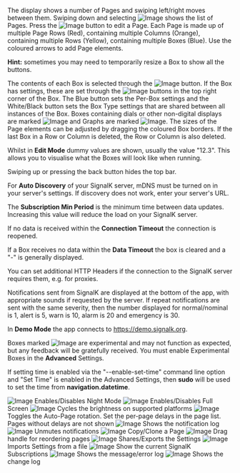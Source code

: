 The display shows a number of Pages and swiping left/right moves between them. Swiping down and selecting ![Image](assets/icons/__THEME__/web.png) shows the list of Pages. Press the ![Image](assets/icons/__THEME__/edit.png) button to edit a Page. Each Page is made up of multiple Page Rows (Red), containing multiple Columns (Orange), containing multiple Rows (Yellow), containing multiple Boxes (Blue). Use the coloured arrows to add Page elements.

**Hint:** sometimes you may need to temporarily resize a Box to show all the buttons.

The contents of each Box is selected through the ![Image](assets/icons/__THEME__/format_list_bulleted.png) button. If the Box has settings, these are set through the ![Image](assets/icons/__THEME__/settings.png) buttons in the top right corner of the Box. The Blue button sets the Per-Box settings and the White/Black button sets the Box Type settings that are shared between all instances of the Box. Boxes containing dials or other non-digital displays are marked ![Image](assets/icons/__THEME__/speed.png) and Graphs are marked ![Image](assets/icons/__THEME__/show_chart.png). The sizes of the Page elements can be adjusted by dragging the coloured Box borders. If the last Box in a Row or Column is deleted, the Row or Column is also deleted.

Whilst in **Edit Mode** dummy values are shown, usually the value "12.3". This allows you to visualise what the Boxes will look like when running.

Swiping up or pressing the back button hides the top bar.

For **Auto Discovery** of your SignalK server, mDNS must be turned on in your server's settings. If discovery does not work, enter your server's URL.

The **Subscription Min Period** is the minimum time between data updates. Increasing this value will reduce the load on your SignalK server.

If no data is received within the **Connection Timeout** the connection is reopened.

If a Box receives no data within the **Data Timeout** the box is cleared and a "-" is generally displayed.

You can set additional HTTP Headers if the connection to the SignalK server requires them, e.g. for proxies.

Notifications sent from SignalK are displayed at the bottom of the app, with appropriate sounds if requested by the server. If repeat notifications are sent with the same severity, then the number displayed for normal/nominal is 1, alert is 5, warn is 10, alarm is 20 and emergency is 30.

In **Demo Mode** the app connects to https://demo.signalk.org.

Boxes marked ![Image](assets/icons/__THEME__/science.png) are experimental and may not function as expected, but any feedback will be gratefully received. You must enable Experimental Boxes in the **Advanced** Settings.
        
If setting time is enabled via the "--enable-set-time" command line option and "Set Time" is enabled in the Advanced Settings, then **sudo** will be used to set the time from **navigation.datetime**.

![Image](assets/icons/__THEME__/mode_night.png) Enables/Disables Night Mode
![Image](assets/icons/__THEME__/fullscreen.png) Enables/Disables Full Screen
![Image](assets/icons/__THEME__/brightness_7.png) Cycles the brightness on supported platforms
![Image](assets/icons/__THEME__/sync_alt.png) Toggles the Auto-Page rotation. Set the per-page delays in the page list. Pages without delays are not shown
![Image](assets/icons/__THEME__/format_list_bulleted.png) Shows the notification log
![Image](assets/icons/__THEME__/volume_off.png) Unmutes notifications
![Image](assets/icons/__THEME__/content_copy.png) Copy/Clone a Page
![Image](assets/icons/__THEME__/drag_handle.png) Drag handle for reordering pages
![Image](assets/icons/__THEME__/share.png) Shares/Exports the Settings
![Image](assets/icons/__THEME__/file_open.png) Imports Settings from a file
![Image](assets/icons/__THEME__/mediation.png) Show the current SignalK Subscriptions
![Image](assets/icons/__THEME__/notes.png) Shows the message/error log
![Image](assets/icons/__THEME__/change_history.png) Shows the change log
